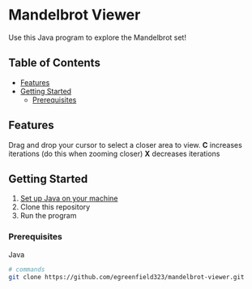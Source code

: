 # Mandelbrot Viewer

Use this Java program to explore the Mandelbrot set!

## Table of Contents

- [Features](#features)
- [Getting Started](#getting-started)
  - [Prerequisites](#prerequisites)

## Features

Drag and drop your cursor to select a closer area to view.
**C** increases iterations (do this when zooming closer)
**X** decreases iterations

## Getting Started

1) <a href ="https://code.visualstudio.com/docs/java/java-tutorial#:~:text=To%20use%20Java%20within%20Visual,used%20for%20developing%20Java%20applications." target="_blank">Set up Java on your machine</a>
2) Clone this repository
3) Run the program

### Prerequisites

Java


```bash
# commands
git clone https://github.com/egreenfield323/mandelbrot-viewer.git

